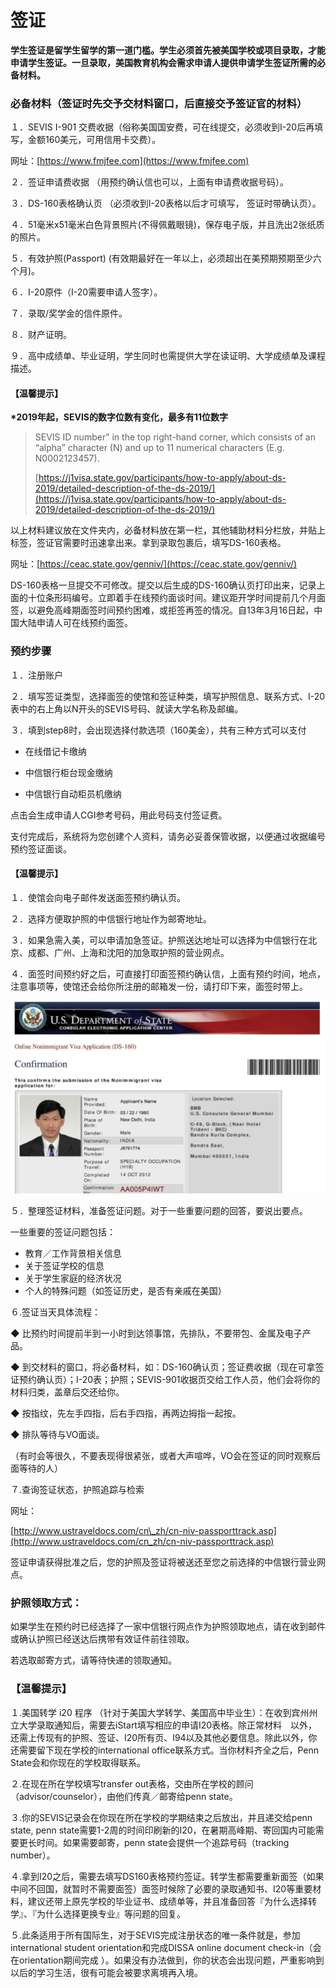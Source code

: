 # 签证

**学生签证是留学生留学的第一道门槛。学生必须首先被美国学校或项目录取，才能申请学生签证。一旦录取，美国教育机构会需求申请人提供申请学生签证所需的必备材料。**  


### 必备材料（签证时先交予交材料窗口，后直接交予签证官的材料）

１．SEVIS I-901 交费收据（俗称美国国安费，可在线提交，必须收到I-20后再填写，金额160美元，可用信用卡交费）。

网址：[https://www.fmjfee.com](https://www.fmjfee.com)

２．签证申请费收据 （用预约确认信也可以，上面有申请费收据号码）。

３．DS-160表格确认页 （必须收到I-20表格以后才可填写， 签证时带确认页）。

４．51毫米x51毫米白色背景照片\(不得佩戴眼镜\)，保存电子版，并且洗出2张纸质的照片。

５．有效护照\(Passport\) \(有效期最好在一年以上，必须超出在美预期预期至少六个月\)。

６．I-20原件（I-20需要申请人签字）。

７．录取/奖学金的信件原件。

８．财产证明。

９．高中成绩单、毕业证明，学生同时也需提供大学在读证明、大学成绩单及课程描述。

#### 【温馨提示】

**\*2019年起，SEVIS的数字位数有变化，最多有11位数字**

> SEVIS ID number” in the top right-hand corner, which consists of an “alpha” character \(N\) and up to 11 numerical characters \(E.g. N0002123457\).
>
> [https://j1visa.state.gov/participants/how-to-apply/about-ds-2019/detailed-description-of-the-ds-2019/](https://j1visa.state.gov/participants/how-to-apply/about-ds-2019/detailed-description-of-the-ds-2019/)

以上材料建议放在文件夹内，必备材料放在第一栏，其他辅助材料分栏放，并贴上标签，签证官需要时迅速拿出来。拿到录取包裹后，填写DS-160表格。

网址：[https://ceac.state.gov/genniv/](https://ceac.state.gov/genniv/)

DS-160表格一旦提交不可修改。提交以后生成的DS-160确认页打印出来，记录上面的十位条形码编号。立即着手在线预约面谈时间。建议距开学时间提前几个月面签，以避免高峰期面签时间预约困难，或拒签再签的情况。自13年3月16日起，中国大陆申请人可在线预约面签。

### 预约步骤

１．注册账户

２．填写签证类型，选择面签的使馆和签证种类，填写护照信息、联系方式、I-20表中的右上角以N开头的SEVIS号码、就读大学名称及邮编。

３．填到step8时，会出现选择付款选项（160美金），共有三种方式可以支付

* 在线借记卡缴纳

* 中信银行柜台现金缴纳

* 中信银行自动柜员机缴纳

点击会生成申请人CGI参考号码，用此号码支付签证费。

支付完成后，系统将为您创建个人资料，请务必妥善保管收据，以便通过收据编号预约签证面谈。

#### 【温馨提示】

１．使馆会向电子邮件发送面签预约确认页。

２．选择方便取护照的中信银行地址作为邮寄地址。

３．如果急需入美，可以申请加急签证。护照送达地址可以选择为中信银行在北京、成都、广州、上海和沈阳的加急取护照的营业网点。

４．面签时间预约好之后，可直接打印面签预约确认信，上面有预约时间，地点，注意事项等，使馆还会给你所注册的邮箱发一份，请打印下来，面签时带上。

![](../.gitbook/assets/image%20%2873%29.png)

５．整理签证材料，准备签证问题。对于一些重要问题的回答，要说出要点。

一些重要的签证问题包括：

* 教育／工作背景相关信息
* 关于签证学校的信息
* 关于学生家庭的经济状况
* 个人的特殊问题（如签证历史，是否有亲戚在美国）

６.签证当天具体流程：

◆ 比预约时间提前半到一小时到达领事馆，先排队，不要带包、金属及电子产品。

◆ 到交材料的窗口，将必备材料，如：DS-160确认页；签证费收据（现在可拿签证预约确认页）；I-20表；护照；SEVIS-901收据页交给工作人员，他们会将你的材料归类，盖章后交还给你。

◆ 按指纹，先左手四指，后右手四指，再两边拇指一起按。

◆ 排队等待与VO面谈。

（有时会等很久，不要表现得很紧张，或者大声喧哗，VO会在签证的同时观察后面等待的人）

７.查询签证状态，护照追踪与检索

网址：

[http://www.ustraveldocs.com/cn\_zh/cn-niv-passporttrack.asp](http://www.ustraveldocs.com/cn_zh/cn-niv-passporttrack.asp)

签证申请获得批准之后，您的护照及签证将被送还至您之前选择的中信银行营业网点。

### 护照领取方式：

如果学生在预约时已经选择了一家中信银行网点作为护照领取地点，请在收到邮件或确认护照已经送达后携带有效证件前往领取。

若选取邮寄方式，请等待快递的领取通知。

### 【温馨提示】

１.美国转学 i20 程序 （针对于美国大学转学、美国高中毕业生）：在收到宾州州立大学录取通知后，需要去iStart填写相应的申请I20表格。除正常材料　以外，还需上传现有的护照、签证、I20所有页、I94以及其他必要信息。除此以外，你还需要留下现在学校的international office联系方式。当你材料齐全之后，Penn State会和你现在的学校取得联系。

２.在现在所在学校填写transfer out表格，交由所在学校的顾问（advisor/counselor），由他们传真／邮寄给penn state。

３.你的SEVIS记录会在你现在所在学校的学期结束之后放出，并且递交给penn state, penn state需要1-2周的时间印刷新的I20，在暑期高峰期、寄回国内可能需要更长时间。如果需要邮寄，penn state会提供一个追踪号码（tracking number）。

４.拿到I20之后，需要去填写DS160表格预约签证。转学生都需要重新面签（如果中间不回国，就暂时不需要面签）面签时候除了必要的录取通知书、I20等重要材料，建议还带上原先学校的毕业证书、成绩单等，并且准备回答『为什么选择转学』、『为什么选择更换专业』等问题的回复。

５.此条适用于所有国际生，对于SEVIS完成注册状态的唯一条件就是，参加international student orientation和完成DISSA online document check-in（会在orientation期间完成 ）。如果没有办法做到，你的状态会出现问题，严重影响到以后的学习生活，很有可能会被要求离境再入境。



